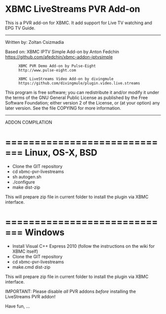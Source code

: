 XBMC LiveStreams PVR Add-on
===========================

This is a PVR add-on for XBMC. It add support for Live TV watching and
EPG TV Guide.

------------------------------------------

Written by: Zoltan Csizmadia

Based on: XBMC IPTV Simple Add-on by Anton Fedchin 
          https://github.com/afedchin/xbmc-addon-iptvsimple

          XBMC PVR Demo Add-on by Pulse-Eight 
          http://www.pulse-eight.com

          XBMC LiveStreams Video Add-on by divingmule
          https://github.com/divingmule/plugin.video.live.streams

This program is free software; you can redistribute it and/or modify
it under the terms of the GNU General Public License as published by
the Free Software Foundation; either version 2 of the License, or
(at your option) any later version.
See the file COPYING for more information.

---------------------------------------------

ADDON COMPILATION

=============================
       Linux, OS-X, BSD
=============================

- Clone the GIT repository
- cd xbmc-pvr-livestreams
- sh autogen.sh
- ./configure
- make dist-zip

This will prepare zip file in current folder to install the plugin via XBMC interface.

=============================
           Windows
=============================

- Install Visual C++ Express 2010 (follow the instructions on the wiki for XBMC itself)
- Clone the GIT repository
- cd xbmc-pvr-livestreams
- make.cmd dist-zip

This will prepare zip file in current folder to install the plugin via XBMC interface.

IMPORTANT:
Please disable *all* PVR addons *before* installing the LiveStreams PVR addon!

Have fun, ...
